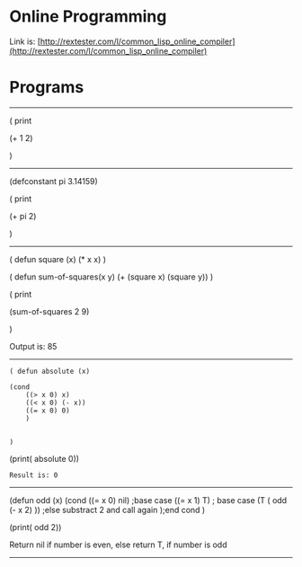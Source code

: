 
# Online Programming
Link is: [http://rextester.com/l/common_lisp_online_compiler](http://rextester.com/l/common_lisp_online_compiler)


# Programs
---

(
print
 
 (+ 1 2)
 
 )
 
---

(defconstant pi 3.14159)

(
 print
 
 (+ pi 2)
 
 )
 
---

( defun square (x)
  (* x x)
  )

( defun sum-of-squares(x y)
(+ (square x) (square y)) 
)


(
 print
 
 (sum-of-squares 2 9)
 
 )
 
 Output is: 85

---

    ( defun absolute (x)
    
    (cond 
        ((> x 0) x)
        ((< x 0) (- x))
        ((= x 0) 0)
        )
          
    
    )


   (print( absolute 0))

    Result is: 0
    
---

(defun odd (x) 
 (cond ((= x 0) nil) ;base case
       ((= x 1) T) ; base case
       (T ( odd (- x 2) )) ;else substract 2 and call again
     );end cond
    )


(print( odd 2))

Return nil if number is even, else return T, if number is odd

---
